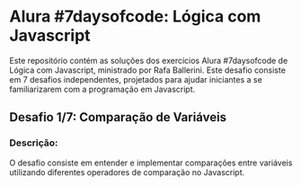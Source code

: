 # Alura #7daysofcode: Lógica com Javascript

Este repositório contém as soluções dos exercícios Alura #7daysofcode de Lógica com Javascript, ministrado por Rafa Ballerini. Este desafio consiste em 7 desafios independentes, projetados para ajudar iniciantes a se familiarizarem com a programação em Javascript.

## Desafio 1/7: Comparação de Variáveis

### Descrição:

O desafio consiste em entender e implementar comparações entre variáveis utilizando diferentes operadores de comparação no Javascript.




